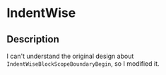 # IndentWise

## Description

I can't understand the original design about `IndentWiseBlockScopeBoundaryBegin`, so I modified it.
